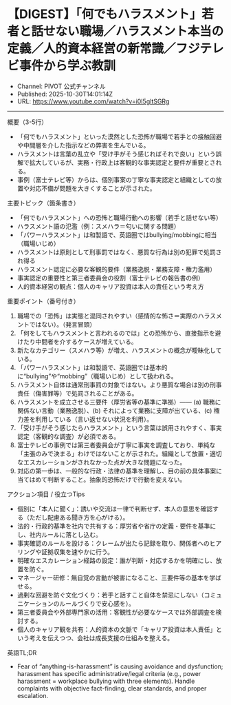 # 【DIGEST】「何でもハラスメント」若者と話せない職場／ハラスメント本当の定義／人的資本経営の新常識／フジテレビ事件から学ぶ教訓

- Channel: PIVOT 公式チャンネル
- Published: 2025-10-30T14:01:14Z
- URL: https://www.youtube.com/watch?v=i0I5gltSGRg

---

概要（3-5行）
- 「何でもハラスメント」といった漠然とした恐怖が職場で若手との接触回避や中間層を介した指示などの弊害を生んでいる。  
- ハラスメントは言葉の乱立や「受け手がそう感じればそれで良い」という誤解で拡大しているが、実務・行政上は客観的な事実認定と要件が重要とされる。  
- 事例（富士テレビ等）からは、個別事案の丁寧な事実認定と組織としての放置や対応不備が問題を大きくすることが示された。

主要トピック（箇条書き）
- 「何でもハラスメント」への恐怖と職場行動への影響（若手と話せない等）  
- ハラスメント語の氾濫（例：スメハラ＝匂いに関する問題）  
- 「パワーハラスメント」は和製語で、英語圏ではbullying/mobbingに相当（職場いじめ）  
- ハラスメントは原則として刑事罰ではなく、悪質な行為は別の犯罪で処罰され得る  
- ハラスメント認定に必要な客観的要件（業務逸脱・業務支障・権力濫用）  
- 事実認定の重要性と第三者委員会の役割（富士テレビの報告書の例）  
- 人的資本経営の観点：個人のキャリア投資は本人の責任という考え方

重要ポイント（番号付き）
1. 職場での「恐怖」は実態と混同されやすい（感情的な怖さ＝実際のハラスメントではない）。（発言冒頭）  
2. 「何をしてもハラスメントと言われるのでは」との恐怖から、直接指示を避けたり中間者を介するケースが増えている。  
3. 新たなカテゴリー（スメハラ等）が増え、ハラスメントの概念が曖昧化している。  
4. 「パワーハラスメント」は和製語で、英語圏では基本的に“bullying”や“mobbing”（職場いじめ）として扱われる。  
5. ハラスメント自体は通常刑事罰の対象ではない。より悪質な場合は別の刑事責任（傷害罪等）で処罰されることがある。  
6. ハラスメントを成立させる三要件（厚労省等の基準に準拠）—— (a) 職務に関係ない言動（業務逸脱）、(b) それによって業務に支障が出ている、(c) 権力差を利用している（言い返せない状況を利用）。  
7. 「受け手がそう感じたらハラスメント」という言葉は誤用されやすく、事実認定（客観的な調査）が必須である。  
8. 富士テレビの事例では第三者委員会が丁寧に事実を調査しており、単純な「主張のみで決まる」わけではないことが示された。組織として放置・適切なエスカレーションがされなかった点が大きな問題になった。  
9. 対応の第一歩は、一般的な行政・法律の基準を理解し、目の前の具体事案に当てはめて判断すること。抽象的恐怖だけで行動を変えない。

アクション項目 / 役立つTips
- 個別に「本人に聞く」：誘いや交流は一律で判断せず、本人の意思を確認する（ただし配慮ある聞き方を心がける）。  
- 法的・行政的基準を社内で共有する：厚労省や省庁の定義・要件を基準にし、社内ルールに落とし込む。  
- 事実確認のルールを設ける：クレームが出たら記録を取り、関係者へのヒアリングや証拠収集を速やかに行う。  
- 明確なエスカレーション経路の設定：誰が判断・対応するかを明確にし、放置を防ぐ。  
- マネージャー研修：無自覚の言動が被害になること、三要件等の基本を学ばせる。  
- 過剰な回避を防ぐ文化づくり：若手と話すこと自体を禁忌にしない（コミュニケーションのルールづくりで安心感を）。  
- 第三者委員会や外部専門家の活用：客観性が必要なケースでは外部調査を検討する。  
- 個人のキャリア観を共有：人的資本の文脈で「キャリア投資は本人責任」という考えを伝えつつ、会社は成長支援の仕組みを整える。

英語TL;DR
- Fear of “anything-is-harassment” is causing avoidance and dysfunction; harassment has specific administrative/legal criteria (e.g., power harassment = workplace bullying with three elements). Handle complaints with objective fact-finding, clear standards, and proper escalation.
